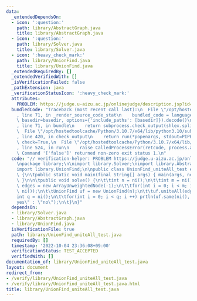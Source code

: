 ```yaml
---
data:
  _extendedDependsOn:
  - icon: ':question:'
    path: library/AbstractGraph.java
    title: library/AbstractGraph.java
  - icon: ':question:'
    path: library/Solver.java
    title: library/Solver.java
  - icon: ':heavy_check_mark:'
    path: library/UnionFind.java
    title: library/UnionFind.java
  _extendedRequiredBy: []
  _extendedVerifiedWith: []
  _isVerificationFailed: false
  _pathExtension: java
  _verificationStatusIcon: ':heavy_check_mark:'
  attributes:
    PROBLEM: https://judge.u-aizu.ac.jp/onlinejudge/description.jsp?id=ALDS1_11_D
  bundledCode: "Traceback (most recent call last):\n  File \"/opt/hostedtoolcache/Python/3.10.7/x64/lib/python3.10/site-packages/onlinejudge_verify/documentation/build.py\"\
    , line 71, in _render_source_code_stat\n    bundled_code = language.bundle(stat.path,\
    \ basedir=basedir, options={'include_paths': [basedir]}).decode()\n  File \"/opt/hostedtoolcache/Python/3.10.7/x64/lib/python3.10/site-packages/onlinejudge_verify/languages/user_defined.py\"\
    , line 71, in bundle\n    return subprocess.check_output(shlex.split(command))\n\
    \  File \"/opt/hostedtoolcache/Python/3.10.7/x64/lib/python3.10/subprocess.py\"\
    , line 420, in check_output\n    return run(*popenargs, stdout=PIPE, timeout=timeout,\
    \ check=True,\n  File \"/opt/hostedtoolcache/Python/3.10.7/x64/lib/python3.10/subprocess.py\"\
    , line 524, in run\n    raise CalledProcessError(retcode, process.args,\nsubprocess.CalledProcessError:\
    \ Command '['false']' returned non-zero exit status 1.\n"
  code: "// verification-helper: PROBLEM https://judge.u-aizu.ac.jp/onlinejudge/description.jsp?id=ALDS1_11_D\n\
    \npackage library;\n\nimport library.Solver;\nimport library.AbstractGraph;\n\
    import library.UnionFind;\n\npublic class UnionFind_uniteAll_test extends Solver\
    \ {\n\tpublic static void main(final String[] args) { main(args, new UnionFind_uniteAll_test());\
    \ }\n\n\tpublic void solve() {\n\t\tint n = ni();\n\t\tint m = ni();\n\t\tArrayUnweightedNode\
    \ edges = new ArrayUnweightedNode(-1);\n\t\tfor(int i = 0; i < m; i ++) edges.add(ni(),\
    \ ni());\n\t\tUnionFind uf = new UnionFind(n);\n\t\tuf.uniteAll(edges);\n\t\t\
    int q = ni();\n\t\tfor(int i = 0; i < q; i ++) prtln(uf.same(ni(), ni()) ? \"\
    yes\" : \"no\");\n\t}\n}"
  dependsOn:
  - library/Solver.java
  - library/AbstractGraph.java
  - library/UnionFind.java
  isVerificationFile: true
  path: library/UnionFind_uniteAll_test.java
  requiredBy: []
  timestamp: '2022-10-04 23:36:08+09:00'
  verificationStatus: TEST_ACCEPTED
  verifiedWith: []
documentation_of: library/UnionFind_uniteAll_test.java
layout: document
redirect_from:
- /verify/library/UnionFind_uniteAll_test.java
- /verify/library/UnionFind_uniteAll_test.java.html
title: library/UnionFind_uniteAll_test.java
---
```

